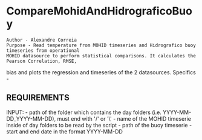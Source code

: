 # CompareMohidAndHidrograficoBuoy

	Author - Alexandre Correia
	Purpose - Read temperature from MOHID timeseries and Hidrografico buoy timeseries from operational
	MOHID datasource to perform statistical comparisons. It calculates the Pearson Correlation, RMSE,
bias and plots the regression and timeseries of the 2 datasources.
Specifics - 

## REQUIREMENTS
INPUT: - path of the folder which contains the day folders (i.e. YYYY-MM-DD_YYYY-MM-DD), must end with '/' or '\\'
       - name of the MOHID timeserie inside of day folders to be read by the script
       - path of the buoy timeserie
       - start and end date in the format YYYY-MM-DD
